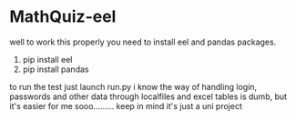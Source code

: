 ﻿# MathQuiz-eel
well to work this properly you need to install eel and pandas packages.
1. pip install eel
2. pip install pandas

to run the test just launch run.py
i know the way of handling login, passwords and other data through localfiles and excel tables is dumb, but it's easier for me sooo......... keep in mind it's just a uni project
